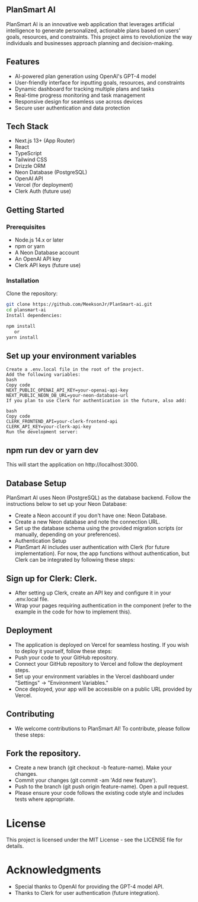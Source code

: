 ## PlanSmart AI

PlanSmart AI is an innovative web application that leverages artificial intelligence to generate personalized, actionable plans based on users' goals, resources, and constraints. This project aims to revolutionize the way individuals and businesses approach planning and decision-making.

## Features

- AI-powered plan generation using OpenAI's GPT-4 model
- User-friendly interface for inputting goals, resources, and constraints
- Dynamic dashboard for tracking multiple plans and tasks
- Real-time progress monitoring and task management
- Responsive design for seamless use across devices
- Secure user authentication and data protection

## Tech Stack

- Next.js 13+ (App Router)
- React
- TypeScript
- Tailwind CSS
- Drizzle ORM
- Neon Database (PostgreSQL)
- OpenAI API
- Vercel (for deployment)
- Clerk Auth (future use)

## Getting Started

### Prerequisites

- Node.js 14.x or later
- npm or yarn
- A Neon Database account
- An OpenAI API key
- Clerk API keys (future use)

### Installation

Clone the repository:

```bash
git clone https://github.com/MeeksonJr/PlanSmart-ai.git
cd plansmart-ai
Install dependencies:

npm install
   or
yarn install
```

## Set up your environment variables
```
Create a .env.local file in the root of the project.
Add the following variables:
bash
Copy code
NEXT_PUBLIC_OPENAI_API_KEY=your-openai-api-key
NEXT_PUBLIC_NEON_DB_URL=your-neon-database-url
If you plan to use Clerk for authentication in the future, also add:

bash
Copy code
CLERK_FRONTEND_API=your-clerk-frontend-api
CLERK_API_KEY=your-clerk-api-key
Run the development server:
```
## npm run dev or yarn dev
This will start the application on http://localhost:3000.

## Database Setup
PlanSmart AI uses Neon (PostgreSQL) as the database backend. Follow the instructions below to set up your Neon Database:
- Create a Neon account if you don't have one: Neon Database.
- Create a new Neon database and note the connection URL.
- Set up the database schema using the provided migration scripts (or manually, depending on your preferences).
- Authentication Setup
- PlanSmart AI includes user authentication with Clerk (for future implementation). For now, the app functions without authentication, but Clerk can be integrated by following these steps:

## Sign up for Clerk: Clerk.
- After setting up Clerk, create an API key and configure it in your .env.local file.
- Wrap your pages requiring authentication in the <ClerkProvider /> component (refer to the example in the code for how to implement this).

## Deployment
- The application is deployed on Vercel for seamless hosting. If you wish to deploy it yourself, follow these steps:
- Push your code to your GitHub repository.
- Connect your GitHub repository to Vercel and follow the deployment steps.
- Set up your environment variables in the Vercel dashboard under "Settings" → "Environment Variables."
- Once deployed, your app will be accessible on a public URL provided by Vercel.

## Contributing
- We welcome contributions to PlanSmart AI! To contribute, please follow these steps:

## Fork the repository.
- Create a new branch (git checkout -b feature-name).
Make your changes.
- Commit your changes (git commit -am 'Add new feature').
- Push to the branch (git push origin feature-name).
Open a pull request.
- Please ensure your code follows the existing code style and includes tests where appropriate.

# License
This project is licensed under the MIT License - see the LICENSE file for details.

# Acknowledgments
- Special thanks to OpenAI for providing the GPT-4 model API.
- Thanks to Clerk for user authentication (future integration).
